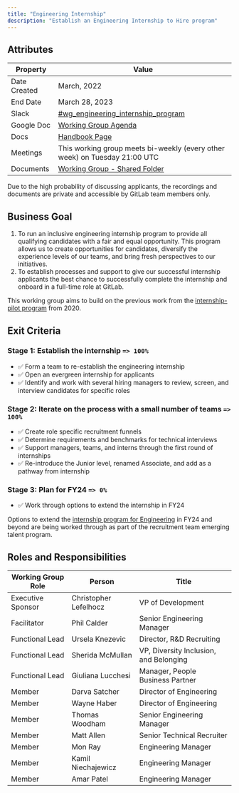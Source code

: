 ```yaml
---
title: "Engineering Internship"
description: "Establish an Engineering Internship to Hire program"
---
```


## Attributes

| Property        | Value                                                                                                           |
|-----------------|-----------------------------------------------------------------------------------------------------------------|
| Date Created    | March, 2022                                                                                                     |
| End Date        | March 28, 2023                                                                                                  |
| Slack           | [#wg_engineering_internship_program](https://gitlab.slack.com/archives/C03GW8WMVA9)                             |
| Google Doc      | [Working Group Agenda](https://docs.google.com/document/d/1hcuE6I6rvdISFk_zzYYdxFdJM4ONhRrGY499ydDUiWc/edit#)   |
| Docs            | [Handbook Page](/handbook/engineering/internships/)                                     |
| Meetings        | This working group meets bi-weekly (every other week) on Tuesday 21:00 UTC                                      |
| Documents       | [Working Group - Shared Folder](https://drive.google.com/drive/folders/1KUNilJ_WPwklFO1N5_oKiMmoCAlxtqRV)       |

Due to the high probability of discussing applicants, the recordings and documents are private and accessible by GitLab team members only.

## Business Goal

1. To run an inclusive engineering internship program to provide all qualifying candidates with a fair and equal opportunity. This program allows us to create opportunities for candidates, diversify the experience levels of our teams, and bring fresh perspectives to our initiatives.
1. To establish processes and support to give our successful internship applicants the best chance to successfully complete the internship and onboard in a full-time role at GitLab.

This working group aims to build on the previous work from the [internship-pilot program](../internship-pilot) from 2020.

## Exit Criteria

### Stage 1: Establish the internship `=> 100%`

- ✅ Form a team to re-establish the engineering internship
- ✅ Open an evergreen internship for applicants
- ✅ Identify and work with several hiring managers to review, screen, and interview candidates for specific roles

### Stage 2: Iterate on the process with a small number of teams  `=> 100%`

- ✅ Create role specific recruitment funnels
- ✅ Determine requirements and benchmarks for technical interviews
- ✅ Support managers, teams, and interns through the first round of internships
- ✅ Re-introduce the Junior level, renamed Associate, and add as a pathway from internship

### Stage 3: Plan for FY24 `=> 0%`

- ✅ Work through options to extend the internship in FY24

Options to extend the [internship program for Engineering](/handbook/engineering/internships/) in FY24 and beyond are being worked through as part of the recruitment team emerging talent program.

## Roles and Responsibilities

| Working Group Role | Person               | Title                                 |
|--------------------|----------------------|---------------------------------------|
| Executive Sponsor  | Christopher Lefelhocz | VP of Development                    |
| Facilitator        | Phil Calder          | Senior Engineering Manager            |
| Functional Lead    | Ursela Knezevic      | Director, R&D Recruiting              |
| Functional Lead    | Sherida McMullan     | VP, Diversity Inclusion, and Belonging |
| Functional Lead    | Giuliana Lucchesi    | Manager, People Business Partner      |
| Member             | Darva Satcher        | Director of Engineering               |
| Member             | Wayne Haber          | Director of Engineering               |
| Member             | Thomas Woodham       | Senior Engineering Manager            |
| Member             | Matt Allen           | Senior Technical Recruiter            |
| Member             | Mon Ray              | Engineering Manager                   |
| Member             | Kamil Niechajewicz   | Engineering Manager                   |
| Member             | Amar Patel           | Engineering Manager                   |
